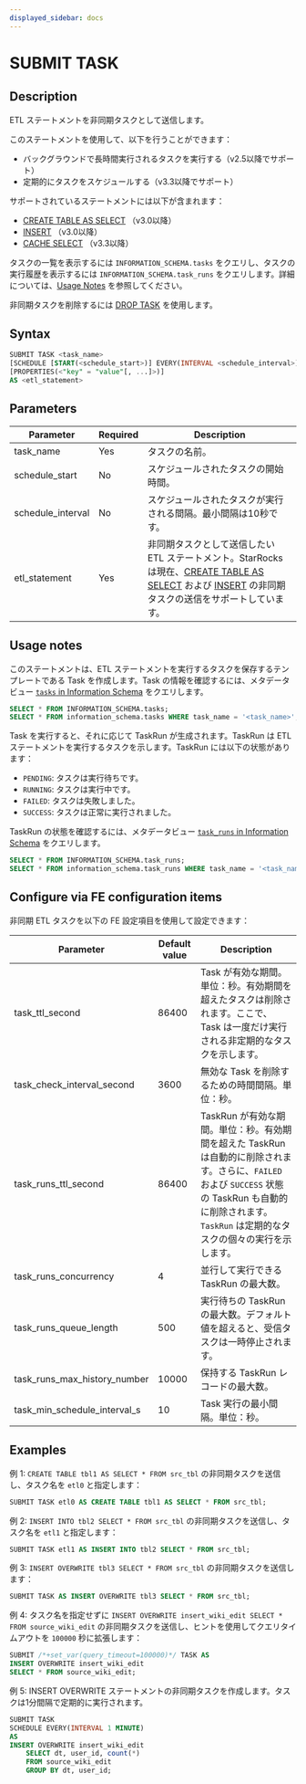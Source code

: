 ```yaml
---
displayed_sidebar: docs
---
```


# SUBMIT TASK

## Description

ETL ステートメントを非同期タスクとして送信します。

このステートメントを使用して、以下を行うことができます：

- バックグラウンドで長時間実行されるタスクを実行する（v2.5以降でサポート）
- 定期的にタスクをスケジュールする（v3.3以降でサポート）

サポートされているステートメントには以下が含まれます：

- [CREATE TABLE AS SELECT](../../table_bucket_part_index/CREATE_TABLE_AS_SELECT.md) （v3.0以降）
- [INSERT](../INSERT.md) （v3.0以降）
- [CACHE SELECT](../../../../data_source/data_cache_warmup.md) （v3.3以降）

タスクの一覧を表示するには `INFORMATION_SCHEMA.tasks` をクエリし、タスクの実行履歴を表示するには `INFORMATION_SCHEMA.task_runs` をクエリします。詳細については、[Usage Notes](#usage-notes) を参照してください。

非同期タスクを削除するには [DROP TASK](DROP_TASK.md) を使用します。

## Syntax

```SQL
SUBMIT TASK <task_name> 
[SCHEDULE [START(<schedule_start>)] EVERY(INTERVAL <schedule_interval>) ]
[PROPERTIES(<"key" = "value"[, ...]>)]
AS <etl_statement>
```

## Parameters

| **Parameter**      | **Required** | **Description**                                                                                     |
| -------------      | ------------ | ---------------------------------------------------------------------------------------------------- |
| task_name          | Yes     | タスクの名前。                                                                               |
| schedule_start     | No      | スケジュールされたタスクの開始時間。                                                                 |
| schedule_interval  | No      | スケジュールされたタスクが実行される間隔。最小間隔は10秒です。          |
| etl_statement      | Yes     | 非同期タスクとして送信したい ETL ステートメント。StarRocks は現在、[CREATE TABLE AS SELECT](../../table_bucket_part_index/CREATE_TABLE_AS_SELECT.md) および [INSERT](../../loading_unloading/INSERT.md) の非同期タスクの送信をサポートしています。 |

## Usage notes

このステートメントは、ETL ステートメントを実行するタスクを保存するテンプレートである Task を作成します。Task の情報を確認するには、メタデータビュー [`tasks` in Information Schema](../../../information_schema/tasks.md) をクエリします。

```SQL
SELECT * FROM INFORMATION_SCHEMA.tasks;
SELECT * FROM information_schema.tasks WHERE task_name = '<task_name>';
```

Task を実行すると、それに応じて TaskRun が生成されます。TaskRun は ETL ステートメントを実行するタスクを示します。TaskRun には以下の状態があります：

- `PENDING`: タスクは実行待ちです。
- `RUNNING`: タスクは実行中です。
- `FAILED`: タスクは失敗しました。
- `SUCCESS`: タスクは正常に実行されました。

TaskRun の状態を確認するには、メタデータビュー [`task_runs` in Information Schema](../../../information_schema/task_runs.md) をクエリします。

```SQL
SELECT * FROM INFORMATION_SCHEMA.task_runs;
SELECT * FROM information_schema.task_runs WHERE task_name = '<task_name>';
```

## Configure via FE configuration items

非同期 ETL タスクを以下の FE 設定項目を使用して設定できます：

| **Parameter**                | **Default value** | **Description**                                              |
| ---------------------------- | ----------------- | ------------------------------------------------------------ |
| task_ttl_second              | 86400             | Task が有効な期間。単位：秒。有効期間を超えたタスクは削除されます。ここで、Task は一度だけ実行される非定期的なタスクを示します。 |
| task_check_interval_second   | 3600              | 無効な Task を削除するための時間間隔。単位：秒。    |
| task_runs_ttl_second         | 86400             | TaskRun が有効な期間。単位：秒。有効期間を超えた TaskRun は自動的に削除されます。さらに、`FAILED` および `SUCCESS` 状態の TaskRun も自動的に削除されます。`TaskRun` は定期的なタスクの個々の実行を示します。  |
| task_runs_concurrency        | 4                 | 並行して実行できる TaskRun の最大数。  |
| task_runs_queue_length       | 500               | 実行待ちの TaskRun の最大数。デフォルト値を超えると、受信タスクは一時停止されます。 |
| task_runs_max_history_number | 10000             | 保持する TaskRun レコードの最大数。 |
| task_min_schedule_interval_s | 10                | Task 実行の最小間隔。単位：秒。 |

## Examples

例 1: `CREATE TABLE tbl1 AS SELECT * FROM src_tbl` の非同期タスクを送信し、タスク名を `etl0` と指定します：

```SQL
SUBMIT TASK etl0 AS CREATE TABLE tbl1 AS SELECT * FROM src_tbl;
```

例 2: `INSERT INTO tbl2 SELECT * FROM src_tbl` の非同期タスクを送信し、タスク名を `etl1` と指定します：

```SQL
SUBMIT TASK etl1 AS INSERT INTO tbl2 SELECT * FROM src_tbl;
```

例 3: `INSERT OVERWRITE tbl3 SELECT * FROM src_tbl` の非同期タスクを送信します：

```SQL
SUBMIT TASK AS INSERT OVERWRITE tbl3 SELECT * FROM src_tbl;
```

例 4: タスク名を指定せずに `INSERT OVERWRITE insert_wiki_edit SELECT * FROM source_wiki_edit` の非同期タスクを送信し、ヒントを使用してクエリタイムアウトを `100000` 秒に拡張します：

```SQL
SUBMIT /*+set_var(query_timeout=100000)*/ TASK AS
INSERT OVERWRITE insert_wiki_edit
SELECT * FROM source_wiki_edit;
```

例 5: INSERT OVERWRITE ステートメントの非同期タスクを作成します。タスクは1分間隔で定期的に実行されます。

```SQL
SUBMIT TASK
SCHEDULE EVERY(INTERVAL 1 MINUTE)
AS
INSERT OVERWRITE insert_wiki_edit
    SELECT dt, user_id, count(*) 
    FROM source_wiki_edit 
    GROUP BY dt, user_id;
```